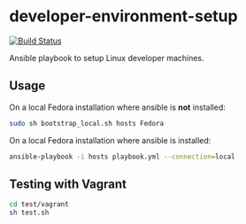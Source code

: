# developer-environment-setup

[![Build Status](https://travis-ci.org/ottenwbe/developer-environment-setup.svg?branch=master)](https://travis-ci.org/ottenwbe/developer-environment-setup)

Ansible playbook to setup Linux developer machines.

## Usage 

On a local Fedora installation where ansible is __not__ installed:

```sh
sudo sh bootstrap_local.sh hosts Fedora
```

On a local Fedora installation where ansible is installed:
```sh
ansible-playbook -i hosts playbook.yml --connection=local
```

## Testing with Vagrant

```sh
cd test/vagrant
sh test.sh
```
